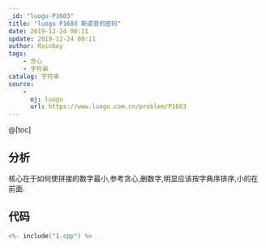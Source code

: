 ```yaml
---
_id: "luogu-P1603"
title: "luogu P1603 斯诺登的密码"
date: 2019-12-24 00:11
update: 2019-12-24 00:11
author: Rainboy
tags:
    - 贪心
    - 字符串
catalog: 字符串
source: 
    - 
      oj: luogu
      url: https://www.luogu.com.cn/problem/P1603
---
```



@[toc]
## 分析

核心在于如何使拼接的数字最小,参考贪心,删数字,明显应该按字典序排序,小的在前面.

## 代码

```c
<%- include("1.cpp") %>
```

